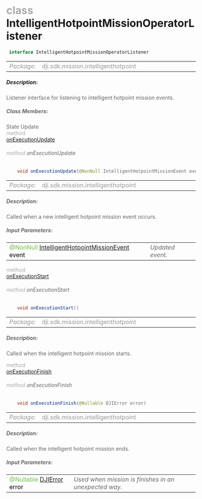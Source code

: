 <div class="article"><h1 ><font color="#AAA">class </font>IntelligentHotpointMissionOperatorListener</h1></div>

~~~java
 interface IntelligentHotpointMissionOperatorListener 
~~~

<html><table class="table-supportedby"><tr valign="top"><td width=15%><font color="#999"><i>Package:</i></td><td width=85%><font color="#999">dji.sdk.mission.intelligenthotpoint</td></tr></table></html>



##### Description:



<font color="#666">Listener interface for listening to intelligent hotpoint mission events.



##### Class Members:

<div class="api-row" id="djiintelligenthotpointmissionoperatorlistenerinterface_onexecutionupdate"><div class="api-col left">State Update</div><div class="api-col middle" style="color:#AAA">method</div><div class="api-col right"><a class="trigger" href="#djiintelligenthotpointmissionoperatorlistenerinterface_onexecutionupdate_inline">onExecutionUpdate</a></div></div><div class="inline-doc" id="djiintelligenthotpointmissionoperatorlistenerinterface_onexecutionupdate_inline"

><div class="article"><h6 ><font color="#AAA">method </font>onExecutionUpdate</h6></div>

~~~java
    void onExecutionUpdate(@NonNull IntelligentHotpointMissionEvent event)
~~~

<html><table class="table-supportedby"><tr valign="top"><td width=15%><font color="#999"><i>Package:</i></td><td width=85%><font color="#999">dji.sdk.mission.intelligenthotpoint</td></tr></table></html>



##### Description:



<font color="#666">Called when a new intelligent hotpoint mission event occurs.



##### Input Parameters:

<html><table class="table-inline-parameters"><tr valign="top"><td><font color="#70BF41">@NonNull <a href="/Components/Missions/DJIIntelligentHotpointMissionOperator_DJIIntelligentHotpointMissionEvent.html#djiintelligenthotpointmissionoperator_djiintelligenthotpointmissionevent">IntelligentHotpointMissionEvent</a> <font color="#000">event</td><td><font color="#666"><i>Updated event.</i></td></tr></table></html></div>

<div class="api-row" id="djiintelligenthotpointmissionoperatorlistenerinterface_onexecutionstart"><div class="api-col left"></div><div class="api-col middle" style="color:#AAA">method</div><div class="api-col right"><a class="trigger" href="#djiintelligenthotpointmissionoperatorlistenerinterface_onexecutionstart_inline">onExecutionStart</a></div></div><div class="inline-doc" id="djiintelligenthotpointmissionoperatorlistenerinterface_onexecutionstart_inline"

><div class="article"><h6 ><font color="#AAA">method </font>onExecutionStart</h6></div>

~~~java
    void onExecutionStart()
~~~

<html><table class="table-supportedby"><tr valign="top"><td width=15%><font color="#999"><i>Package:</i></td><td width=85%><font color="#999">dji.sdk.mission.intelligenthotpoint</td></tr></table></html>



##### Description:



<font color="#666">Called when the intelligent hotpoint mission starts.

</div>

<div class="api-row" id="djiintelligenthotpointmissionoperatorlistenerinterface_onexecutionfinish"><div class="api-col left"></div><div class="api-col middle" style="color:#AAA">method</div><div class="api-col right"><a class="trigger" href="#djiintelligenthotpointmissionoperatorlistenerinterface_onexecutionfinish_inline">onExecutionFinish</a></div></div><div class="inline-doc" id="djiintelligenthotpointmissionoperatorlistenerinterface_onexecutionfinish_inline"

><div class="article"><h6 ><font color="#AAA">method </font>onExecutionFinish</h6></div>

~~~java
    void onExecutionFinish(@Nullable DJIError error)
~~~

<html><table class="table-supportedby"><tr valign="top"><td width=15%><font color="#999"><i>Package:</i></td><td width=85%><font color="#999">dji.sdk.mission.intelligenthotpoint</td></tr></table></html>



##### Description:



<font color="#666">Called when the intelligent hotpoint mission ends.



##### Input Parameters:

<html><table class="table-inline-parameters"><tr valign="top"><td><font color="#70BF41">@Nullable <a href="/Components/SDKError/DJIError.html#djierror">DJIError</a> <font color="#000">error</td><td><font color="#666"><i>Used when mission is finishes in an unexpected way.</i></td></tr></table></html></div>


